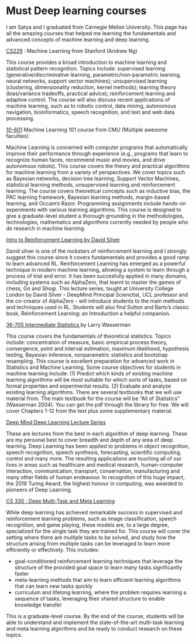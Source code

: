 # Must Deep learning courses
I am Satya and I graduated from Carnegie Mellon University. This page has all the amazing courses that helped me learning the fundamentals and advanced concepts of machine learning and deep learning. 

[CS229](http://cs229.stanford.edu/) : Machine Learning from Stanford (Andrew Ng)

This course provides a broad introduction to machine learning and statistical pattern recognition. Topics include: supervised learning (generative/discriminative learning, parametric/non-parametric learning, neural networks, support vector machines); unsupervised learning (clustering, dimensionality reduction, kernel methods); learning theory (bias/variance tradeoffs, practical advice); reinforcement learning and adaptive control. The course will also discuss recent applications of machine learning, such as to robotic control, data mining, autonomous navigation, bioinformatics, speech recognition, and text and web data processing.

[10-601](http://www.cs.cmu.edu/~mgormley/courses/10601/) Machine Learning 101 course from CMU (Multiple awesome faculties)

Machine Learning is concerned with computer programs that automatically improve their performance through experience (e.g., programs that learn to recognize human faces, recommend music and movies, and drive autonomous robots). This course covers the theory and practical algorithms for machine learning from a variety of perspectives. We cover topics such as Bayesian networks, decision tree learning, Support Vector Machines, statistical learning methods, unsupervised learning and reinforcement learning. The course covers theoretical concepts such as inductive bias, the PAC learning framework, Bayesian learning methods, margin-based learning, and Occam’s Razor. Programming assignments include hands-on experiments with various learning algorithms. This course is designed to give a graduate-level student a thorough grounding in the methodologies, technologies, mathematics and algorithms currently needed by people who do research in machine learning.

[Intro to Reinforcement Learning by David Silver](https://deepmind.com/learning-resources/-introduction-reinforcement-learning-david-silver) 

David silver is one of the rockstars of reinforcement learning and I strongly suggest this course since it covers fundamentals and provides a good ramp to learn advanced RL. Reinforcement Learning has emerged as a powerful technique in modern machine learning, allowing a system to learn through a process of trial and error. It has been succesfully applied in many domains, including systems such as AlphaZero, that learnt to master the games of chess, Go and Shogi. This lecture series, taught at University College London by David Silver - DeepMind Principal Scienctist, UCL professor and the co-creator of AlphaZero - will introduce students to the main methods and techniques used in RL. Students will also find Sutton and Barto’s classic book, Reinforcement Learning: an Introduction a helpful companion.

[36-705 Intermediate Statistics ](http://www.stat.cmu.edu/~larry/=stat705/) by Larry Wasserman

This course covers the fundamentals of theoretical statistics. Topics include: concentration of
measure, basic empirical process theory, convergence, point and interval estimation, maximum
likelihood, hypothesis testing, Bayesian inference, nonparametric statistics and bootstrap resampling. This course is excellent preparation for advanced work in Statistics and Machine Learning. Some course objectives for students in machine learning include: (1) Predict which kinds
of existing machine learning algorithms will be most suitable for which sorts of tasks, based
on formal properties and experimental results. (2) Evaluate and analyze existing learning
algorithms. There are several textbooks that we will use material from. The main textbook for the
course will be “All of Statistics” (Wasserman 2004). You can get the pdf through the library
for free. We will cover Chapters 1-12 from the text plus some supplementary material. 

[Deep Mind Deep Learning Lecture Series](https://deepmind.com/learning-resources/deep-learning-lecture-series-2020) 

These are lectures from the best in each algorithm of deep learning. These are my personal best to cover breadth and depth of any area of deep learning. Deep Learning has been applied to problems in object recognition, speech recognition, speech synthesis, forecasting, scientific computing, control and many more. The resulting applications are touching all of our lives in areas such as healthcare and medical research, human-computer interaction, communication, transport, conservation, manufacturing and many other fields of human endeavour. In recognition of this huge impact, the 2019 Turing Award, the highest honour in computing, was awarded to pioneers of Deep Learning.

[CS 330 : Deep Multi-Task and Meta Learning](https://cs330.stanford.edu/)

While deep learning has achieved remarkable success in supervised and reinforcement learning problems, such as image classification, speech recognition, and game playing, these models are, to a large degree, specialized for the single task they are trained for. This course will cover the setting where there are multiple tasks to be solved, and study how the structure arising from multiple tasks can be leveraged to learn more efficiently or effectively. This includes:
* goal-conditioned reinforcement learning techniques that leverage the structure of the provided goal space to learn many tasks significantly faster
* meta-learning methods that aim to learn efficient learning algorithms that can learn new tasks quickly
* curriculum and lifelong learning, where the problem requires learning a sequence of tasks, leveraging their shared structure to enable knowledge transfer

This is a graduate-level course. By the end of the course, students will be able to understand and implement the state-of-the-art multi-task learning and meta learning algorithms and be ready to conduct research on these topics.

